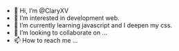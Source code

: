 - 👋 Hi, I’m @ClaryXV
- 👀 I’m interested in development web.
- 🌱 I’m currently learning javascript and I deepen my css.
- 💞️ I’m looking to collaborate on ...
- 📫 How to reach me ...

<!---
ClaryXV/ClaryXV is a ✨ special ✨ repository because its `README.md` (this file) appears on your GitHub profile.
You can click the Preview link to take a look at your changes.
--->
